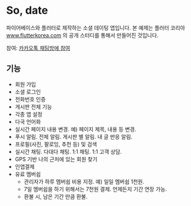 # So, date

파이어베이스와 플러터로 제작하는 소셜 데이팅 앱입니다. 본 예제는 플러터 코리아 www.flutterkorea.com 의 공개 스터디를 통해서 만들어진 것입니다.

참여: [카카오톡 채팅방에 참여](https://open.kakao.com/o/g20m41Mb)

## 기능

- 회원 가입
- 소셜 로그인
- 전화번호 인증
- 게시판 전체 기능
- 각종 앱 설정
- 다국 언어화
- 실시간 페이지 내용 변경. 예) 페이지 제목, 내용 등 변경.
- 푸시 알림. 전체 알림. 게시판 별 알림. 내 글 반응 알림.
- 프로필(사진, 팔로잉, 추천 등) 및 검색
- 실시간 채팅. 다대다 채팅. 1:1 채팅. 1:1 고객 상담.
- GPS 기반 나의 근처에 있는 회원 찾기
- 인앱결제
- 유료 멤버쉽
  - 관리자가 하루 멤버쉽 비용 지정. 예) 일일 멤버쉽 1천원.
  - 7일 멤버쉽을 하기 위해서는 7천원 결제. 언제든지 기간 연장 가능.
  - 환불 시, 남은 기간 만큼 환불.
